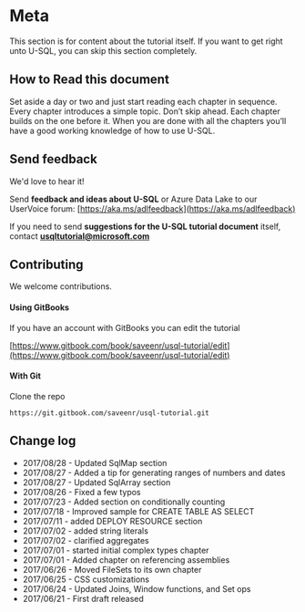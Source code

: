 # Meta

This section is for content about the tutorial itself. If you want to get right unto U-SQL, you can skip this section completely.

## How to Read this document

Set aside a day or two and just start reading each chapter in sequence. Every chapter introduces a simple topic. Don’t skip ahead. Each chapter builds on the one before it. When you are done with all the chapters you’ll have a good working knowledge of how to use U-SQL.

## Send feedback

We'd love to hear it!

Send **feedback and ideas about U-SQL** or Azure Data Lake to our UserVoice forum: [https://aka.ms/adlfeedback](https://aka.ms/adlfeedback)

If you need to send **suggestions for the U-SQL tutorial document** itself, contact [**usqltutorial@microsoft.com**](mailto:usqltutorial@microsoft.com)

## Contributing

We welcome contributions.

#### Using GitBooks

If you have an account with GitBooks you can edit the tutorial

[https://www.gitbook.com/book/saveenr/usql-tutorial/edit](https://www.gitbook.com/book/saveenr/usql-tutorial/edit)

#### With Git

Clone the repo

```
https://git.gitbook.com/saveenr/usql-tutorial.git
```

## Change log

* 2017/08/28 - Updated SqlMap section
* 2017/08/27 - Added a tip for generating ranges of numbers and dates
* 2017/08/27 - Updated SqlArray section
* 2017/08/26 - Fixed a few typos
* 2017/07/23 - Added section on conditionally counting
* 2017/07/18 - Improved sample for CREATE TABLE AS SELECT
* 2017/07/11 - added DEPLOY RESOURCE section
* 2017/07/02 - added string literals
* 2017/07/02 - clarified aggregates
* 2017/07/01 - started initial complex types chapter
* 2017/07/01 - Added chapter on referencing assemblies
* 2017/06/26 - Moved FileSets to its own chapter
* 2017/06/25 - CSS customizations
* 2017/06/24 - Updated Joins, Window functions, and Set ops
* 2017/06/21 - First draft released



